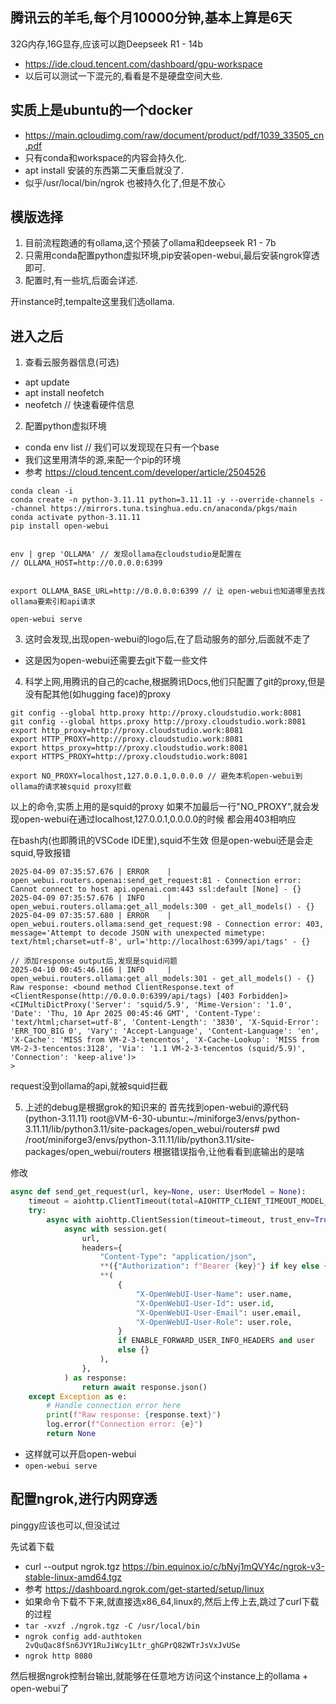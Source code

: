 ## 腾讯云的羊毛,每个月10000分钟,基本上算是6天
32G内存,16G显存,应该可以跑Deepseek R1 - 14b
- https://ide.cloud.tencent.com/dashboard/gpu-workspace
- 以后可以测试一下混元的,看看是不是硬盘空间大些.


## 实质上是ubuntu的一个docker
- https://main.qcloudimg.com/raw/document/product/pdf/1039_33505_cn.pdf
- 只有conda和workspace的内容会持久化.
- apt install 安装的东西第二天重启就没了.
- 似乎/usr/local/bin/ngrok 也被持久化了,但是不放心


## 模版选择
1. 目前流程跑通的有ollama,这个预装了ollama和deepseek R1 - 7b
2. 只需用conda配置python虚拟环境,pip安装open-webui,最后安装ngrok穿透即可.
3. 配置时,有一些坑,后面会详述.

开instance时,tempalte这里我们选ollama.

## 进入之后
1. 查看云服务器信息(可选)
- apt update
- apt install neofetch
- neofetch // 快速看硬件信息

2. 配置python虚拟环境
- conda env list // 我们可以发现现在只有一个base
- 我们这里用清华的源,来配一个pip的环境
- 参考 https://cloud.tencent.com/developer/article/2504526
```
conda clean -i
conda create -n python-3.11.11 python=3.11.11 -y --override-channels --channel https://mirrors.tuna.tsinghua.edu.cn/anaconda/pkgs/main
conda activate python-3.11.11
pip install open-webui


env | grep 'OLLAMA' // 发现ollama在cloudstudio是配置在
// OLLAMA_HOST=http://0.0.0.0:6399


export OLLAMA_BASE_URL=http://0.0.0.0:6399 // 让 open-webui也知道哪里去找ollama要索引和api请求

open-webui serve
```

3. 这时会发现,出现open-webui的logo后,在了启动服务的部分,后面就不走了
- 这是因为open-webui还需要去git下载一些文件

4. 科学上网,用腾讯的自己的cache,根据腾讯Docs,他们只配置了git的proxy,但是没有配其他(如hugging face)的proxy
```
git config --global http.proxy http://proxy.cloudstudio.work:8081
git config --global https.proxy http://proxy.cloudstudio.work:8081
export http_proxy=http://proxy.cloudstudio.work:8081
export HTTP_PROXY=http://proxy.cloudstudio.work:8081
export https_proxy=http://proxy.cloudstudio.work:8081
export HTTPS_PROXY=http://proxy.cloudstudio.work:8081

export NO_PROXY=localhost,127.0.0.1,0.0.0.0 // 避免本机open-webui到ollama的请求被squid proxy拦截
```
以上的命令,实质上用的是squid的proxy
如果不加最后一行"NO_PROXY",就会发现open-webui在通过localhost,127.0.0.1,0.0.0.0的时候
都会用403相响应

在bash内(也即腾讯的VSCode IDE里),squid不生效
但是open-webui还是会走squid,导致报错
```
2025-04-09 07:35:57.676 | ERROR    | open_webui.routers.openai:send_get_request:81 - Connection error: Cannot connect to host api.openai.com:443 ssl:default [None] - {}
2025-04-09 07:35:57.676 | INFO     | open_webui.routers.ollama:get_all_models:300 - get_all_models() - {}
2025-04-09 07:35:57.680 | ERROR    | open_webui.routers.ollama:send_get_request:98 - Connection error: 403, message='Attempt to decode JSON with unexpected mimetype: text/html;charset=utf-8', url='http://localhost:6399/api/tags' - {}

// 添加response output后,发现是squid问题
2025-04-10 00:45:46.166 | INFO     | open_webui.routers.ollama:get_all_models:301 - get_all_models() - {}
Raw response: <bound method ClientResponse.text of <ClientResponse(http://0.0.0.0:6399/api/tags) [403 Forbidden]>
<CIMultiDictProxy('Server': 'squid/5.9', 'Mime-Version': '1.0', 'Date': 'Thu, 10 Apr 2025 00:45:46 GMT', 'Content-Type': 'text/html;charset=utf-8', 'Content-Length': '3830', 'X-Squid-Error': 'ERR_TOO_BIG 0', 'Vary': 'Accept-Language', 'Content-Language': 'en', 'X-Cache': 'MISS from VM-2-3-tencentos', 'X-Cache-Lookup': 'MISS from VM-2-3-tencentos:3128', 'Via': '1.1 VM-2-3-tencentos (squid/5.9)', 'Connection': 'keep-alive')>
>
```

request没到ollama的api,就被squid拦截

5. 上述的debug是根据grok的知识来的
首先找到open-webui的源代码
(python-3.11.11) root@VM-6-30-ubuntu:~/miniforge3/envs/python-3.11.11/lib/python3.11/site-packages/open_webui/routers# pwd
/root/miniforge3/envs/python-3.11.11/lib/python3.11/site-packages/open_webui/routers
根据错误指令,让他看看到底输出的是啥

修改
```ollama.py
async def send_get_request(url, key=None, user: UserModel = None):
    timeout = aiohttp.ClientTimeout(total=AIOHTTP_CLIENT_TIMEOUT_MODEL_LIST)
    try:
        async with aiohttp.ClientSession(timeout=timeout, trust_env=True) as session:
            async with session.get(
                url,
                headers={
                    "Content-Type": "application/json",
                    **({"Authorization": f"Bearer {key}"} if key else {}),
                    **(
                        {
                            "X-OpenWebUI-User-Name": user.name,
                            "X-OpenWebUI-User-Id": user.id,
                            "X-OpenWebUI-User-Email": user.email,
                            "X-OpenWebUI-User-Role": user.role,
                        }
                        if ENABLE_FORWARD_USER_INFO_HEADERS and user
                        else {}
                    ),
                },
            ) as response:
                return await response.json()
    except Exception as e:
        # Handle connection error here
        print(f"Raw response: {response.text}")
        log.error(f"Connection error: {e}")
        return None
```

- 这样就可以开启open-webui
- `open-webui serve`


## 配置ngrok,进行内网穿透
pinggy应该也可以,但没试过

先试着下载
- curl --output ngrok.tgz https://bin.equinox.io/c/bNyj1mQVY4c/ngrok-v3-stable-linux-amd64.tgz
- 参考 https://dashboard.ngrok.com/get-started/setup/linux
- 如果命令下载不下来,就直接选x86_64,linux的,然后上传上去,跳过了curl下载的过程
- `tar -xvzf ./ngrok.tgz -C /usr/local/bin`
- `ngrok config add-authtoken 2vQuQac8fSn6JVY1RuJiWcy1Ltr_ghGPrQ82WTrJsVxJvUSe`
- `ngrok http 8080`

然后根据ngrok控制台输出,就能够在任意地方访问这个instance上的ollama + open-webui了
